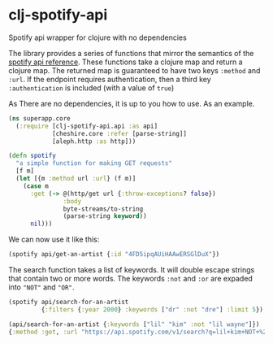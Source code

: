 # clj-spotify-api
Spotify api wrapper for clojure with no dependencies


The library provides a series of functions that mirror the semantics of the [spotify api reference](https://developer.spotify.com/web-api/endpoint-reference/). These functions take a clojure map and return a clojure map.
The returned map is guaranteed to have two keys `:method` and `:url`. If the endpoint requires authentication, then a third key `:authentication` is included (with a value of `true`)

As There are no dependencies, it is up to you how to use. As an example.

```clojure
(ns superapp.core
  (:require [clj-spotify-api.api :as api]
            [cheshire.core :refer [parse-string]]
            [aleph.http :as http]))

(defn spotify
  "a simple function for making GET requests"
  [f m]
  (let [{m :method url :url} (f m)]
    (case m
      :get (-> @(http/get url {:throw-exceptions? false})
               :body
               byte-streams/to-string
               (parse-string keyword))
      nil)))
```
We can now use it like this:

```clojure
(spotify api/get-an-artist {:id "4FD5ipqAUiHAAwERSGlDuX"})
```
The search function takes a list of keywords. It will double escape strings that contain two or more words. The keywords `:not` and `:or` are expaded into `"NOT"` and `"OR"`.

```clojure
(spotify api/search-for-an-artist
         {:filters {:year 2000} :keywords ["dr" :not "dre"] :limit 5})
```
```clojure
(api/search-for-an-artist {:keywords ["lil" "kim" :not "lil wayne"]})
{:method :get, :url "https://api.spotify.com/v1/search?q=lil+kim+NOT+%22lil+wayne%22+&&type=artist"}
```
